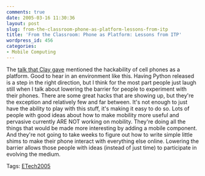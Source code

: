 ```yaml
---
comments: true
date: 2005-03-16 11:30:36
layout: post
slug: from-the-classroom-phone-as-platform-lessons-from-itp
title: 'From the Classroom: Phone as Platform: Lessons from ITP'
wordpress_id: 456
categories:
- Mobile Computing
---
```


The [talk that Clay gave](http://conferences.oreillynet.com/cs/et2005/view/e_sess/6113) mentioned the hackability of cell phones as a platform. Good to hear in an environment like this. Having Python released is a step in the right direction, but I think for the most part people just laugh still when I talk about lowering the barrier for people to experiment with their phones. There are some great hacks that are showing up, but they're the exception and relatively few and far between. It's not enough to just have the ability to play with this stuff, it's making it easy to do so. Lots of people with good ideas about how to make mobility more useful and pervasive currently ARE NOT working on mobility. They're doing all the things that would be made more interesting by adding a mobile component. And they're not going to take weeks to figure out how to write simple little shims to make their phone interact with everything else online. Lowering the barrier allows those people with ideas (instead of just time) to participate in evolving the medium.

Tags: [ETech2005](http://www.bitsplitter.net/tag.php/etech2005)
